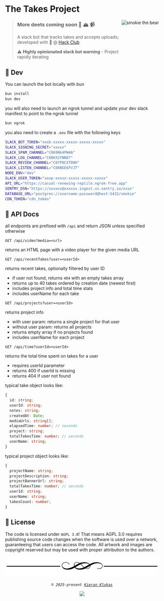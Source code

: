 # The Takes Project

<img src="https://raw.githubusercontent.com/taciturnaxolotl/takes/main/.github/images/smokie.svg" height="175" align="right" alt="smokie the bear">

> ### More deets coming soon 👀 🏔️ 📹  
> A slack bot that tracks takes and accepts uploads; developed with 💖 @ [Hack Club](https://github.com/hackclub)  
>  
> ⚠️ **Highly opinionated slack bot warning** - Project rapidly iterating

## 🚧 Dev

You can launch the bot locally with bun

```bash
bun install
bun dev
```

you will also need to launch an ngrok tunnel and update your dev slack manifest to point to the ngrok tunnel

```bash
bun ngrok
```

you also need to create a `.env` file with the following keys

```bash
SLACK_BOT_TOKEN="xoxb-xxxxx-xxxxx-xxxxx-xxxxx"
SLACK_SIGNING_SECRET="xxxxx"
SLACK_SPAM_CHANNEL="C069N64PW4A"
SLACK_LOG_CHANNEL="C08KX2YNN87"
SLACK_REVIEW_CHANNEL="C07P0CXT08H"
SLACK_LISTEN_CHANNEL="C08NEE6FVJT"
NODE_ENV="dev"
SLACK_USER_TOKEN="xoxp-xxxxx-xxxxx-xxxxx-xxxxx"
API_URL="https://casual-renewing-reptile.ngrok-free.app"
SENTRY_DSN="https://xxxxxx@xxxxxx.ingest.us.sentry.io/xxxx"
DATABASE_URL="postgres://username:password@host:5432/smokie"
CDN_TOKEN="cdn_token"
```

## 🔌 API Docs

all endpoints are prefixed with `/api` and return JSON unless specified otherwise

```
GET /api/video?media=<url>
```
returns an HTML page with a video player for the given media URL

```
GET /api/recentTakes?user=<userId>
```
returns recent takes, optionally filtered by user ID
- if user not found, returns `404` with an empty takes array
- returns up to 40 takes ordered by creation date (newest first)
- includes project info and total time stats
- includes userName for each take

```
GET /api/projects?user=<userId>
```
returns project info
- with user param: returns a single project for that user
- without user param: returns all projects
- returns empty array if no projects found
- includes userName for each project

```
GET /api/time?userId=<userId>
```
returns the total time spent on takes for a user
- requires userId parameter
- returns 400 if userId is missing
- returns 404 if user not found

typical take object looks like:
```ts
{
  id: string;
  userId: string;
  notes: string;
  createdAt: Date;
  mediaUrls: string[];
  elapsedTime: number; // seconds
  project: string;
  totalTakesTime: number; // seconds
  userName: string;
}
```

typical project object looks like:
```ts
{
  projectName: string;
  projectDescription: string;
  projectBannerUrl: string;
  totalTakesTime: number; // seconds
  userId: string;
  userName: string;
  takesCount: number;
}
```

## 📜 License

The code is licensed under `AGPL 3.0`! That means AGPL 3.0 requires publishing source code changes when the software is used over a network, guaranteeing that users can access the code. All artwork and images are copyright reserved but may be used with proper attribution to the authors.

<p align="center">
	<img src="https://raw.githubusercontent.com/taciturnaxolotl/carriage/master/.github/images/line-break.svg" />
</p>

<p align="center">
	<i><code>&copy 2025-present <a href="https://github.com/taciturnaxolotl">Kieran Klukas</a></code></i>
</p>

<p align="center">
	<a href="https://github.com/taciturnaxolotl/takes/blob/master/LICENSE.md"><img src="https://img.shields.io/static/v1.svg?style=for-the-badge&label=License&message=MIT&logoColor=d9e0ee&colorA=363a4f&colorB=b7bdf8"/></a>
</p>
